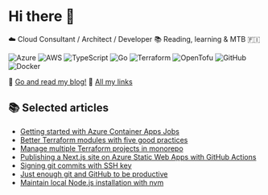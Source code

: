 # Hi there 👋

☁️ Cloud Consultant / Architect / Developer 📚 Reading, learning & MTB 🇫🇮

![Azure](https://shields.io/badge/Azure-0078D4?logo=Azure&logoColor=FFF&style=flat-square)
![AWS](https://shields.io/badge/AWS-252F3E?logo=amazonwebservices&logoColor=FFF&style=flat-square)
![TypeScript](https://shields.io/badge/TypeScript-3178C6?logo=TypeScript&logoColor=FFF&style=flat-square)
![Go](https://shields.io/badge/Go-00ADD8?logo=Go&logoColor=FFF&style=flat-square)
![Terraform](https://shields.io/badge/Terraform-7B42BC?logo=terraform&logoColor=FFF&style=flat-square)
![OpenTofu](https://shields.io/badge/OpenTofu-ffda18?logo=opentofu&logoColor=FFF&style=flat-square)
![GitHub](https://shields.io/badge/GitHub-000?logo=github&logoColor=FFF&style=flat-square)
![Docker](https://shields.io/badge/Docker-1D63ED?logo=Docker&logoColor=FFF&style=flat-square)

📌  [Go and read my blog!](https://janik6n.net)
📌  [All my links](https://janikarhunen.fi)

## 📚 Selected articles

- [Getting started with Azure Container Apps Jobs](https://janik6n.net/posts/getting-started-with-azure-container-apps-jobs/)
- [Better Terraform modules with five good practices](https://janik6n.net/posts/better-terraform-modules-with-five-good-practices)
- [Manage multiple Terraform projects in monorepo](https://janik6n.net/posts/manage-multiple-terraform-projects-in-monorepo/)
- [Publishing a Next.js site on Azure Static Web Apps with GitHub Actions](https://janik6n.net/posts/publishing-a-next-js-site-on-azure-static-web-apps-with-github-actions)
- [Signing git commits with SSH key](https://janik6n.net/posts/signing-git-commits-with-ssh-key)
- [Just enough git and GitHub to be productive](https://janik6n.net/posts/just-enough-git-and-github-to-be-productive)
- [Maintain local Node.js installation with nvm](https://janik6n.net/posts/maintain-local-nodejs-installation-with-nvm)
  
<!--
**janik6n/janik6n** is a ✨ _special_ ✨ repository because its `README.md` (this file) appears on your GitHub profile.

This is updated at 2023-02-03 20:10:12.912728.
Hello.

Here are some ideas to get you started:

- 🔭 I’m currently working on ...
- 🌱 I’m currently learning ...
- 👯 I’m looking to collaborate on ...
- 🤔 I’m looking for help with ...
- 💬 Ask me about ...
- 📫 How to reach me: ...
- 😄 Pronouns: ...
- ⚡ Fun fact: ...
--> 